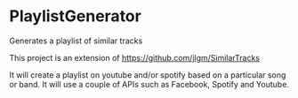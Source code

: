 # PlaylistGenerator
Generates a playlist of similar tracks

This project is an extension of https://github.com/jlgm/SimilarTracks

It will create a playlist on youtube and/or spotify based on a particular song or band. It will use a couple of APIs such as Facebook, Spotify and Youtube.
